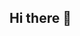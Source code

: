 ## Hi there 👋

<!--
**Jonesjty/Jonesjty** is a ✨ _special_ ✨ repository because its `README.md` (this file) appears on your GitHub profile.

Here are some ideas to get you started:

- 🔭 I’m currently working on shifting my career field
- 🌱 I’m currently learning CS and web development
- 👯 I’m looking to collaborate on anything helpful, cool, and innovative
- 🤔 I’m looking for help with anything that I might be doing wrong 
- 💬 Ask me about anything, I am an open book and filled with humility
- 📫 How to reach me: messaging me on github or email is just fine, jonesjty@gmail.com
- 😄 Pronouns: idc
- ⚡ Fun fact: my grandfather was a logistical engineer for the creation of the Stealth Bomber
-->
